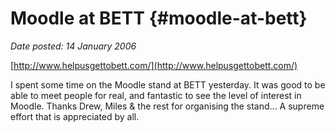 # Moodle at BETT {#moodle-at-bett}

_Date posted: 14 January 2006_

[http://www.helpusgettobett.com/](http://www.helpusgettobett.com/)

I spent some time on the Moodle stand at BETT yesterday. It was good to be able to meet people for real, and fantastic to see the level of interest in Moodle. Thanks Drew, Miles & the rest for organising the stand... A supreme effort that is appreciated by all.
